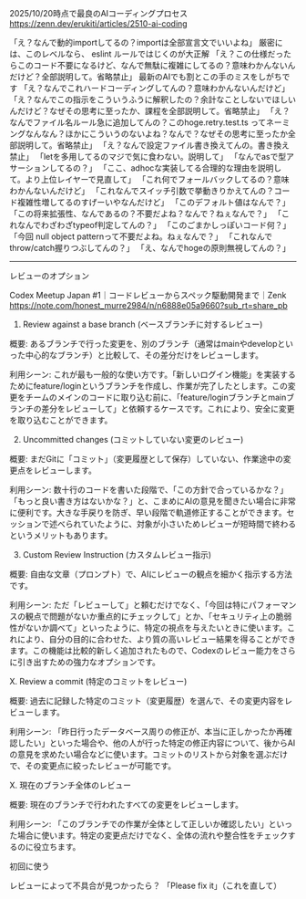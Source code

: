 2025/10/20時点で最良のAIコーディングプロセス
https://zenn.dev/erukiti/articles/2510-ai-coding

「え？なんで動的importしてるの？importは全部宣言文でいいよね」
厳密には、このレベルなら、 eslint ルールではじくのが大正解
「え？この仕様だったらこのコード不要になるけど、なんで無駄に複雑にしてるの？意味わかんないんだけど？全部説明して。省略禁止」
最新のAIでも割とこの手のミスをしがちです
「え？なんでこれハードコーディングしてんの？意味わかんないんだけど」
「え？なんでこの指示をこういうふうに解釈したの？余計なことしないでほしいんだけど？なぜその思考に至ったか、課程を全部説明して。省略禁止」
「え？なんでファイル名ルール急に追加してんの？このhoge.retry.test.ts ってネーミングなんなん？ほかにこういうのないよね？なんで？なぜその思考に至ったか全部説明して。省略禁止」
「え？なんで設定ファイル書き換えてんの。書き換え禁止」
「letを多用してるのマジで気に食わない。説明して」
「なんでasで型アサーションしてるの？」
「ここ、adhocな実装してる合理的な理由を説明して。より上位レイヤーで見直して」
「これ何でフォールバックしてるの？意味わかんないんだけど」
「これなんでスイッチ引数で挙動きりかえてんの？コード複雑性増してるのすげーいやなんだけど」
「このデフォルト値はなんで？」
「この将来拡張性、なんであるの？不要だよね？なんで？ねぇなんで？」
「これなんでわざわざtypeof判定してんの？」
「このごまかしっぽいコード何？」
「今回 null object patternって不要だよね。ねぇなんで？」
「これなんでthrow/catch握りつぶしてんの？」
「え、なんでhogeの原則無視してんの？」







----------------------------------------

レビューのオプション

Codex Meetup Japan #1｜コードレビューからスペック駆動開発まで｜Zenk
https://note.com/honest_murre2984/n/n6888e05a9660?sub_rt=share_pb

1. Review against a base branch (ベースブランチに対するレビュー)

概要: あるブランチで行った変更を、別のブランチ（通常はmainやdevelopといった中心的なブランチ）と比較して、その差分だけをレビューします。

利用シーン: これが最も一般的な使い方です。「新しいログイン機能」を実装するためにfeature/loginというブランチを作成し、作業が完了したとします。この変更をチームのメインのコードに取り込む前に、「feature/loginブランチとmainブランチの差分をレビューして」と依頼するケースです。これにより、安全に変更を取り込むことができます。



2. Uncommitted changes (コミットしていない変更のレビュー)

概要: まだGitに「コミット」（変更履歴として保存）していない、作業途中の変更点をレビューします。

利用シーン: 数十行のコードを書いた段階で、「この方針で合っているかな？」「もっと良い書き方はないかな？」と、こまめにAIの意見を聞きたい場合に非常に便利です。大きな手戻りを防ぎ、早い段階で軌道修正することができます。セッションで述べられていたように、対象が小さいためレビューが短時間で終わるというメリットもあります。



3. Custom Review Instruction (カスタムレビュー指示)

概要: 自由な文章（プロンプト）で、AIにレビューの観点を細かく指示する方法です。

利用シーン: ただ「レビューして」と頼むだけでなく、「今回は特にパフォーマンスの観点で問題がないか重点的にチェックして」とか、「セキュリティ上の脆弱性がないか調べて」といったように、特定の視点を与えたいときに使います。これにより、自分の目的に合わせた、より質の高いレビュー結果を得ることができます。この機能は比較的新しく追加されたもので、Codexのレビュー能力をさらに引き出すための強力なオプションです。

X. Review a commit (特定のコミットをレビュー)

概要: 過去に記録した特定のコミット（変更履歴）を選んで、その変更内容をレビューします。

利用シーン: 「昨日行ったデータベース周りの修正が、本当に正しかったか再確認したい」といった場合や、他の人が行った特定の修正内容について、後からAIの意見を求めたい場合などに使います。コミットのリストから対象を選ぶだけで、その変更点に絞ったレビューが可能です。


X. 現在のブランチ全体のレビュー

概要: 現在のブランチで行われたすべての変更をレビューします。

利用シーン: 「このブランチでの作業が全体として正しいか確認したい」といった場合に使います。特定の変更点だけでなく、全体の流れや整合性をチェックするのに役立ちます。

初回に使う







レビューによって不具合が見つかったら？
「Please fix it」（これを直して）

